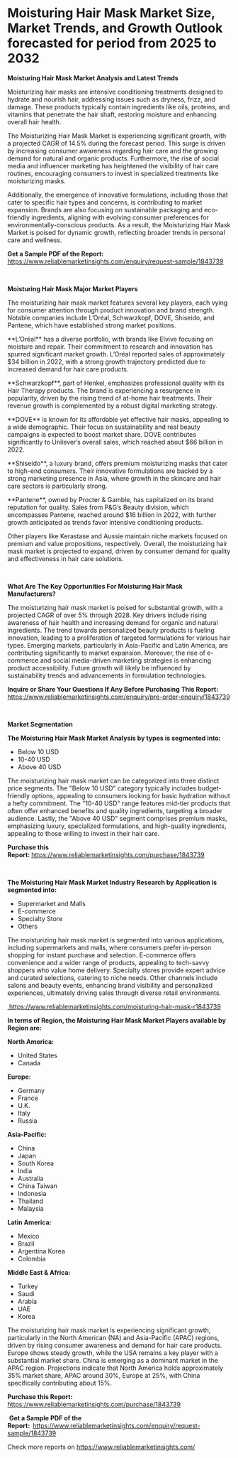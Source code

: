 <p><h1>Moisturing Hair Mask Market Size, Market Trends, and Growth Outlook forecasted for period from 2025 to 2032</h1></p><p><strong>Moisturing Hair Mask Market Analysis and Latest Trends</strong></p>
<p><p>Moisturizing hair masks are intensive conditioning treatments designed to hydrate and nourish hair, addressing issues such as dryness, frizz, and damage. These products typically contain ingredients like oils, proteins, and vitamins that penetrate the hair shaft, restoring moisture and enhancing overall hair health.</p><p>The Moisturizing Hair Mask Market is experiencing significant growth, with a projected CAGR of 14.5% during the forecast period. This surge is driven by increasing consumer awareness regarding hair care and the growing demand for natural and organic products. Furthermore, the rise of social media and influencer marketing has heightened the visibility of hair care routines, encouraging consumers to invest in specialized treatments like moisturizing masks.</p><p>Additionally, the emergence of innovative formulations, including those that cater to specific hair types and concerns, is contributing to market expansion. Brands are also focusing on sustainable packaging and eco-friendly ingredients, aligning with evolving consumer preferences for environmentally-conscious products. As a result, the Moisturizing Hair Mask Market is poised for dynamic growth, reflecting broader trends in personal care and wellness.</p></p>
<p><strong>Get a Sample PDF of the Report:&nbsp;</strong> <a href="https://www.reliablemarketinsights.com/enquiry/request-sample/1843739?utm_campaign=2347&utm_medium=2&utm_source=Github&utm_content=ia&utm_term=10022025&utm_id=moisturing-hair-mask">https://www.reliablemarketinsights.com/enquiry/request-sample/1843739</a></p>
<p>&nbsp;</p>
<p><strong>Moisturing Hair Mask Major Market Players</strong></p>
<p><p>The moisturizing hair mask market features several key players, each vying for consumer attention through product innovation and brand strength. Notable companies include L’Oréal, Schwarzkopf, DOVE, Shiseido, and Pantene, which have established strong market positions.</p><p>**L’Oréal** has a diverse portfolio, with brands like Elvive focusing on moisture and repair. Their commitment to research and innovation has spurred significant market growth. L’Oréal reported sales of approximately $34 billion in 2022, with a strong growth trajectory predicted due to increased demand for hair care products.</p><p>**Schwarzkopf**, part of Henkel, emphasizes professional quality with its Hair Therapy products. The brand is experiencing a resurgence in popularity, driven by the rising trend of at-home hair treatments. Their revenue growth is complemented by a robust digital marketing strategy.</p><p>**DOVE** is known for its affordable yet effective hair masks, appealing to a wide demographic. Their focus on sustainability and real beauty campaigns is expected to boost market share. DOVE contributes significantly to Unilever’s overall sales, which reached about $66 billion in 2022.</p><p>**Shiseido**, a luxury brand, offers premium moisturizing masks that cater to high-end consumers. Their innovative formulations are backed by a strong marketing presence in Asia, where growth in the skincare and hair care sectors is particularly strong.</p><p>**Pantene**, owned by Procter & Gamble, has capitalized on its brand reputation for quality. Sales from P&G’s Beauty division, which encompasses Pantene, reached around $16 billion in 2022, with further growth anticipated as trends favor intensive conditioning products.</p><p>Other players like Kerastase and Aussie maintain niche markets focused on premium and value propositions, respectively. Overall, the moisturizing hair mask market is projected to expand, driven by consumer demand for quality and effectiveness in hair care solutions.</p></p>
<p>&nbsp;</p>
<p><strong>What Are The Key Opportunities For Moisturing Hair Mask Manufacturers?</strong></p>
<p><p>The moisturizing hair mask market is poised for substantial growth, with a projected CAGR of over 5% through 2028. Key drivers include rising awareness of hair health and increasing demand for organic and natural ingredients. The trend towards personalized beauty products is fueling innovation, leading to a proliferation of targeted formulations for various hair types. Emerging markets, particularly in Asia-Pacific and Latin America, are contributing significantly to market expansion. Moreover, the rise of e-commerce and social media-driven marketing strategies is enhancing product accessibility. Future growth will likely be influenced by sustainability trends and advancements in formulation technologies.</p></p>
<p><strong>Inquire or Share Your Questions If Any Before Purchasing This Report:</strong> <a href="https://www.reliablemarketinsights.com/enquiry/pre-order-enquiry/1843739?utm_campaign=2347&utm_medium=2&utm_source=Github&utm_content=ia&utm_term=10022025&utm_id=moisturing-hair-mask">https://www.reliablemarketinsights.com/enquiry/pre-order-enquiry/1843739</a></p>
<p>&nbsp;</p>
<p><strong>Market Segmentation</strong></p>
<p><strong>The Moisturing Hair Mask Market Analysis by types is segmented into:</strong></p>
<p><ul><li>Below 10 USD</li><li>10-40 USD</li><li>Above 40 USD</li></ul></p>
<p><p>The moisturizing hair mask market can be categorized into three distinct price segments. The "Below 10 USD" category typically includes budget-friendly options, appealing to consumers looking for basic hydration without a hefty commitment. The "10-40 USD" range features mid-tier products that often offer enhanced benefits and quality ingredients, targeting a broader audience. Lastly, the "Above 40 USD" segment comprises premium masks, emphasizing luxury, specialized formulations, and high-quality ingredients, appealing to those willing to invest in their hair care.</p></p>
<p><strong>Purchase this Report:&nbsp;</strong><a href="https://www.reliablemarketinsights.com/purchase/1843739?utm_campaign=2347&utm_medium=2&utm_source=Github&utm_content=ia&utm_term=10022025&utm_id=moisturing-hair-mask">https://www.reliablemarketinsights.com/purchase/1843739</a></p>
<p>&nbsp;</p>
<p><strong>The Moisturing Hair Mask Market Industry Research by Application is segmented into:</strong></p>
<p><ul><li>Supermarket and Malls</li><li>E-commerce</li><li>Specialty Store</li><li>Others</li></ul></p>
<p><p>The moisturizing hair mask market is segmented into various applications, including supermarkets and malls, where consumers prefer in-person shopping for instant purchase and selection. E-commerce offers convenience and a wider range of products, appealing to tech-savvy shoppers who value home delivery. Specialty stores provide expert advice and curated selections, catering to niche needs. Other channels include salons and beauty events, enhancing brand visibility and personalized experiences, ultimately driving sales through diverse retail environments.</p></p>
<p><a href="https://www.reliablemarketinsights.com/moisturing-hair-mask-r1843739?utm_campaign=2347&utm_medium=2&utm_source=Github&utm_content=ia&utm_term=10022025&utm_id=moisturing-hair-mask">&nbsp;https://www.reliablemarketinsights.com/moisturing-hair-mask-r1843739</a></p>
<p><strong>In terms of Region, the Moisturing Hair Mask Market Players available by Region are:</strong></p>
<p>
    <p> <strong> North America: </strong>
        <ul>
            <li>United States</li>
            <li>Canada</li>
        </ul>
        </p> 
    <p> <strong> Europe: </strong>
        <ul>
            <li>Germany</li>
            <li>France</li>
            <li>U.K.</li>
            <li>Italy</li>
            <li>Russia</li>
        </ul>
        </p> 
    <p> <strong> Asia-Pacific: </strong>
        <ul>
            <li>China</li>
            <li>Japan</li>
            <li>South Korea</li>
            <li>India</li>
            <li>Australia</li>
            <li>China Taiwan</li>
            <li>Indonesia</li>
            <li>Thailand</li>
            <li>Malaysia</li>
        </ul>
        </p> 
    <p> <strong> Latin America: </strong>
        <ul>
            <li>Mexico</li>
            <li>Brazil</li>
            <li>Argentina Korea</li>
            <li>Colombia</li>
        </ul>
        </p> 
    <p> <strong> Middle East & Africa: </strong>
        <ul>
            <li>Turkey</li>
            <li>Saudi</li>
            <li>Arabia</li>
            <li>UAE</li>
            <li>Korea</li>
        </ul>
    </p>
    </p>
<p><p>The moisturizing hair mask market is experiencing significant growth, particularly in the North American (NA) and Asia-Pacific (APAC) regions, driven by rising consumer awareness and demand for hair care products. Europe shows steady growth, while the USA remains a key player with a substantial market share. China is emerging as a dominant market in the APAC region. Projections indicate that North America holds approximately 35% market share, APAC around 30%, Europe at 25%, with China specifically contributing about 15%.</p></p>
<p><strong>Purchase this Report: </strong><a href="https://www.reliablemarketinsights.com/purchase/1843739?utm_campaign=2347&utm_medium=2&utm_source=Github&utm_content=ia&utm_term=10022025&utm_id=moisturing-hair-mask">https://www.reliablemarketinsights.com/purchase/1843739</a></p>
<p>&nbsp;<strong>Get a Sample PDF of the Report:&nbsp;&nbsp;</strong><a href="https://www.reliablemarketinsights.com/enquiry/request-sample/1843739?utm_campaign=2347&utm_medium=2&utm_source=Github&utm_content=ia&utm_term=10022025&utm_id=moisturing-hair-mask">https://www.reliablemarketinsights.com/enquiry/request-sample/1843739</a></p>
<p><strong></strong></p>
<p>Check more reports on <a href="https://www.reliablemarketinsights.com/?utm_campaign=2347&utm_medium=2&utm_source=Github&utm_content=ia&utm_term=10022025&utm_id=moisturing-hair-mask">https://www.reliablemarketinsights.com/</a></p>